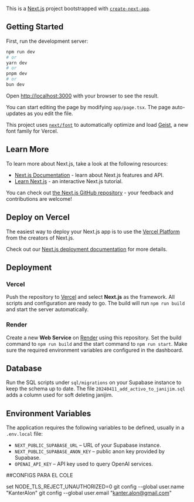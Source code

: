 This is a [Next.js](https://nextjs.org) project bootstrapped with [`create-next-app`](https://nextjs.org/docs/app/api-reference/cli/create-next-app).

## Getting Started

First, run the development server:

```bash
npm run dev
# or
yarn dev
# or
pnpm dev
# or
bun dev
```

Open [http://localhost:3000](http://localhost:3000) with your browser to see the result.

You can start editing the page by modifying `app/page.tsx`. The page auto-updates as you edit the file.

This project uses [`next/font`](https://nextjs.org/docs/app/building-your-application/optimizing/fonts) to automatically optimize and load [Geist](https://vercel.com/font), a new font family for Vercel.

## Learn More

To learn more about Next.js, take a look at the following resources:

- [Next.js Documentation](https://nextjs.org/docs) - learn about Next.js features and API.
- [Learn Next.js](https://nextjs.org/learn) - an interactive Next.js tutorial.

You can check out [the Next.js GitHub repository](https://github.com/vercel/next.js) - your feedback and contributions are welcome!

## Deploy on Vercel

The easiest way to deploy your Next.js app is to use the [Vercel Platform](https://vercel.com/new?utm_medium=default-template&filter=next.js&utm_source=create-next-app&utm_campaign=create-next-app-readme) from the creators of Next.js.

Check out our [Next.js deployment documentation](https://nextjs.org/docs/app/building-your-application/deploying) for more details.

## Deployment

### Vercel

Push the repository to [Vercel](https://vercel.com) and select **Next.js** as the framework. All scripts and configuration are ready to go. The build will run `npm run build` and start the server automatically.

### Render

Create a new **Web Service** on [Render](https://render.com) using this repository. Set the build command to `npm run build` and the start command to `npm run start`. Make sure the required environment variables are configured in the dashboard.

## Database

Run the SQL scripts under `sql/migrations` on your Supabase instance to keep the schema up to date. The file `20240411_add_activo_to_janijim.sql` adds a column used for soft deleting janijim.

## Environment Variables

The application requires the following variables to be defined, usually in a
`.env.local` file:

- `NEXT_PUBLIC_SUPABASE_URL` – URL of your Supabase instance.
- `NEXT_PUBLIC_SUPABASE_ANON_KEY` – public anon key provided by Supabase.
- `OPENAI_API_KEY` – API key used to query OpenAI services.



##CONFIGS PARA EL COLE

set NODE_TLS_REJECT_UNAUTHORIZED=0
git config --global user.name "KanterAlon"
git config --global user.email "kanter.alon@gmail.com"
